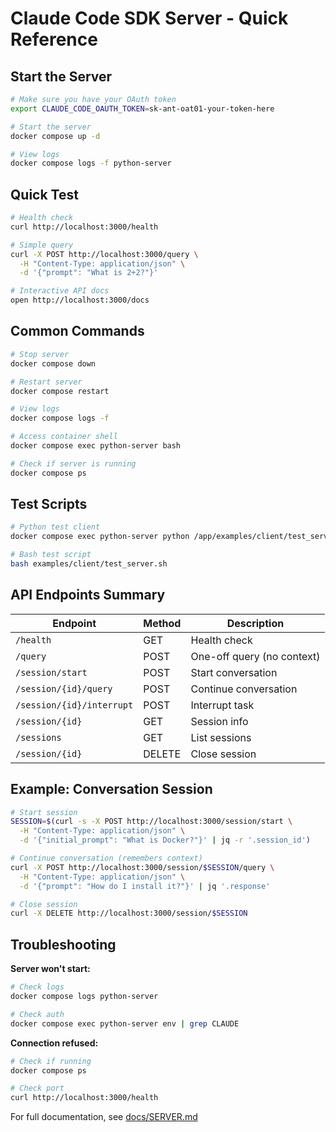 # Claude Code SDK Server - Quick Reference

## Start the Server

```bash
# Make sure you have your OAuth token
export CLAUDE_CODE_OAUTH_TOKEN=sk-ant-oat01-your-token-here

# Start the server
docker compose up -d

# View logs
docker compose logs -f python-server
```

## Quick Test

```bash
# Health check
curl http://localhost:3000/health

# Simple query
curl -X POST http://localhost:3000/query \
  -H "Content-Type: application/json" \
  -d '{"prompt": "What is 2+2?"}'

# Interactive API docs
open http://localhost:3000/docs
```

## Common Commands

```bash
# Stop server
docker compose down

# Restart server
docker compose restart

# View logs
docker compose logs -f

# Access container shell
docker compose exec python-server bash

# Check if server is running
docker compose ps
```

## Test Scripts

```bash
# Python test client
docker compose exec python-server python /app/examples/client/test_server.py

# Bash test script
bash examples/client/test_server.sh
```

## API Endpoints Summary

| Endpoint | Method | Description |
|----------|--------|-------------|
| `/health` | GET | Health check |
| `/query` | POST | One-off query (no context) |
| `/session/start` | POST | Start conversation |
| `/session/{id}/query` | POST | Continue conversation |
| `/session/{id}/interrupt` | POST | Interrupt task |
| `/session/{id}` | GET | Session info |
| `/sessions` | GET | List sessions |
| `/session/{id}` | DELETE | Close session |

## Example: Conversation Session

```bash
# Start session
SESSION=$(curl -s -X POST http://localhost:3000/session/start \
  -H "Content-Type: application/json" \
  -d '{"initial_prompt": "What is Docker?"}' | jq -r '.session_id')

# Continue conversation (remembers context)
curl -X POST http://localhost:3000/session/$SESSION/query \
  -H "Content-Type: application/json" \
  -d '{"prompt": "How do I install it?"}' | jq '.response'

# Close session
curl -X DELETE http://localhost:3000/session/$SESSION
```

## Troubleshooting

**Server won't start:**
```bash
# Check logs
docker compose logs python-server

# Check auth
docker compose exec python-server env | grep CLAUDE
```

**Connection refused:**
```bash
# Check if running
docker compose ps

# Check port
curl http://localhost:3000/health
```

For full documentation, see [docs/SERVER.md](../docs/SERVER.md)
